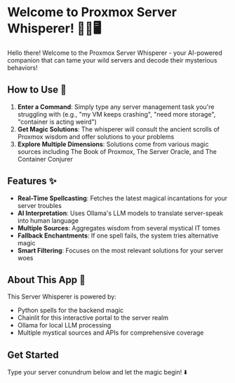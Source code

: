 # Welcome to Proxmox Server Whisperer! 🧙‍♂️🖥️

Hello there! Welcome to the Proxmox Server Whisperer - your AI-powered companion that can tame your wild servers and decode their mysterious behaviors!

## How to Use 🚀

1. **Enter a Command**: Simply type any server management task you're struggling with (e.g., "my VM keeps crashing", "need more storage", "container is acting weird")
2. **Get Magic Solutions**: The whisperer will consult the ancient scrolls of Proxmox wisdom and offer solutions to your problems
3. **Explore Multiple Dimensions**: Solutions come from various magic sources including The Book of Proxmox, The Server Oracle, and The Container Conjurer

## Features ✨

- **Real-Time Spellcasting**: Fetches the latest magical incantations for your server troubles
- **AI Interpretation**: Uses Ollama's LLM models to translate server-speak into human language
- **Multiple Sources**: Aggregates wisdom from several mystical IT tomes
- **Fallback Enchantments**: If one spell fails, the system tries alternative magic
- **Smart Filtering**: Focuses on the most relevant solutions for your server woes

## About This App 🧠

This Server Whisperer is powered by:

- Python spells for the backend magic
- Chainlit for this interactive portal to the server realm
- Ollama for local LLM processing
- Multiple mystical sources and APIs for comprehensive coverage

## Get Started

Type your server conundrum below and let the magic begin! ⬇️
